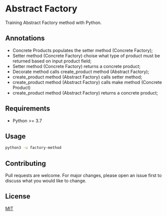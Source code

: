 # Abstract Factory

Training Abstract Factory method with Python.

## Annotations

- Concrete Products populates the setter method (Concrete Factory);
- Setter method (Concrete Factory) choise what type of product must be returned based on input product field;
- Setter method (Concrete Factory) returns a concrete product;
- Decorate method calls create_product method (Abstract Factory);
- create_product method (Abstract Factory) calls setter method;
- create_product method (Abstract Factory) calls make method (Concrete Product)
- create_product method (Abstract Factory) returns a concrete product;

## Requirements

- Python >= 3.7

## Usage

```sh
python3 -u factory-method
```

## Contributing
Pull requests are welcome. For major changes, please open an issue first to discuss what you would like to change.

## License
[MIT](https://choosealicense.com/licenses/mit/)